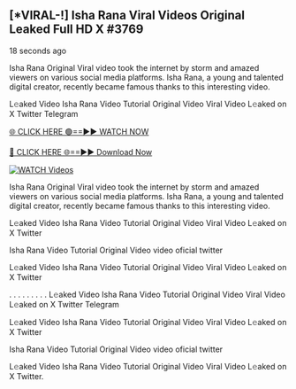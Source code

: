 ## [*VIRAL-!] Isha Rana Viral Videos Original Leaked Full HD X #3769

18 seconds ago

Isha Rana Original Viral video took the internet by storm and amazed viewers on various social media platforms. Isha Rana, a young and talented digital creator, recently became famous thanks to this interesting video.

L𝚎aked Video Isha Rana Video Tutorial Original Video Viral Video L𝚎aked on X Twitter Telegram

[🌐 CLICK HERE 🟢==►► WATCH NOW](https://russelviper69.blogspot.com/p/viral-tv.html)

[🔴 CLICK HERE 🌐==►► Download Now](https://russelviper69.blogspot.com/p/viral-tv.html)

[![WATCH Videos](https://i.imgur.com/dJHk4Zq.gif)](https://russelviper69.blogspot.com/p/viral-tv.html)

Isha Rana Original Viral video took the internet by storm and amazed viewers on various social media platforms. Isha Rana, a young and talented digital creator, recently became famous thanks to this interesting video.

L𝚎aked Video Isha Rana Video Tutorial Original Video Viral Video L𝚎aked on X Twitter

Isha Rana Video Tutorial Original Video video oficial twitter

L𝚎aked Video Isha Rana Video Tutorial Original Video Viral Video L𝚎aked on X Twitter

. . . . . . . . . L𝚎aked Video Isha Rana Video Tutorial Original Video Viral Video L𝚎aked on X Twitter Telegram

L𝚎aked Video Isha Rana Video Tutorial Original Video Viral Video L𝚎aked on X Twitter

Isha Rana Video Tutorial Original Video video oficial twitter

L𝚎aked Video Isha Rana Video Tutorial Original Video Viral Video L𝚎aked on X Twitter.